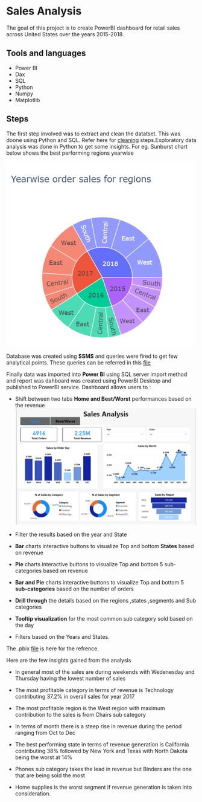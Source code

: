 # Sales Analysis
The goal of this project is to create PowerBI dashboard for retail sales across United States over the years 2015-2018.
## Tools and languages
- Power BI
- Dax
- SQL
- Python 
- Numpy
- Matplotlib

## Steps 
The first step involved was to extract and clean the datatset. This was doone using Python and SQL. Refer here for [cleaning](https://github.com/RimpleDabas/Sales_Analysis/blob/main/Sales_cleaning.ipynb) steps.Exploratory data analysis was done in Python to get some insights. For eg. Sunburst chart below shows the best performing regions yearwise 

![](Images/Sunburst.png)

Database was created using **SSMS** and queries were fired to get few analytical points. These queries can be referred in this [file](https://github.com/RimpleDabas/Sales_Analysis/blob/main/SQL_queries.sql)

Finally data was imported into **Power BI** using SQL server import method and report was dahboard was created using PowerBI Desktop and published to PowerBI service. Dashboard allows users to :
 *  Shift between two tabs **Home and Best/Worst** performances based on the revenue
 ![](Images/Dashboard.png)
 * Filter the results based on the year and State
 * **Bar** charts interactive buttons to visualize Top and bottom **States** based on revenue

 * **Pie** charts interactive buttons to visualize Top and bottom 5 sub-categories based on revenue


* **Bar and Pie** charts interactive buttons to visualize Top and bottom 5 **sub-categories** based on the number of orders

* **Drill through** the details based on the regions ,states ,segments and Sub categories



* **Tooltip visualization** for the most common sub category sold based on the day


* Filters based on the Years and States.

The .pbix [file](https://github.com/RimpleDabas/Sales_Analysis/blob/main/Sales_dashboard.pbix) is here for the refrence.

Here are the few insights gained from the analysis

* In general most of the sales are during weekends with Wedenesday and Thursday having the lowest number of sales

* The most profitable category in terms of revenue is Technology contributing 37.2% in overall sales for year 2017
* The most profitable region is the West region with maximum contribution to the sales is from Chairs sub category
* In terms of month there is a steep rise in revenue during the period ranging from Oct to Dec
* The best performing state in terms of revenue generation is California contributing 38% followed by New York and Texas with North Dakota being the worst at 14% 
* Phones sub category takes the lead in revenue but Binders are the one that are being sold the most
* Home supplies is the worst segment if revenue generation is taken into consideration.









